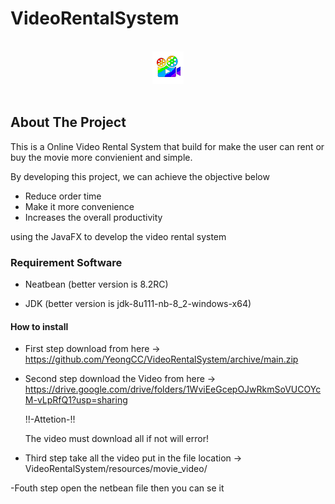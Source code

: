# VideoRentalSystem

<br />
<div align="center">
  <a href="https://github.com/YeongCC/VideoRentalSystem"><img src="resources/small.png" alt="Forks Badge"/></a>
</div>
<br />

## About The Project

This is a Online Video Rental System that build for make the user can rent or buy the movie more convienient and simple. 

By developing this project, we can achieve the objective below
-	Reduce order time
-	Make it more convenience 
-	Increases the overall productivity

using the JavaFX to develop the video rental system

### Requirement Software
- Neatbean (better version is 8.2RC)

- JDK (better version is jdk-8u111-nb-8_2-windows-x64)

#### How to install
- First step download from here -> https://github.com/YeongCC/VideoRentalSystem/archive/main.zip

- Second step download the Video from here -> https://drive.google.com/drive/folders/1WviEeGcepOJwRkmSoVUCOYcM-vLpRfQ1?usp=sharing

  !!-Attetion-!!
  
  The video must download all if not will error!

- Third step take all the video put in the file location -> VideoRentalSystem/resources/movie_video/

-Fouth step open the netbean file then you can se it
